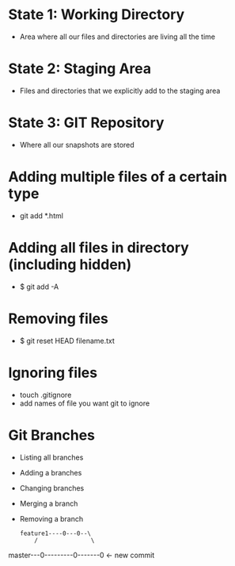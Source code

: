 # State 1:  Working Directory
- Area where all our files and directories are living all the time

# State 2: Staging Area
- Files and directories that we explicitly add to the staging area

# State 3: GIT Repository
- Where all our snapshots are stored

# Adding multiple files of a certain type
- git add *.html

# Adding all files in directory (including hidden)
- $ git add -A

# Removing files
- $ git reset HEAD filename.txt

# Ignoring files
- touch .gitignore
- add names of file you want git to ignore


# Git Branches
- Listing all branches
- Adding a branches
- Changing branches
- Merging a branch
- Removing a branch

      feature1----0---0--\
          /               \
master---0---------0-------0 <- new commit

